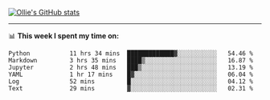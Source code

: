<!--
**icedpanda/icedpanda** is a ✨ _special_ ✨ repository because its `README.md` (this file) appears on your GitHub profile.

Here are some ideas to get you started:

- 🔭 I’m currently working on ...
- 🌱 I’m currently learning ...
- 👯 I’m looking to collaborate on ...
- 🤔 I’m looking for help with ...
- 💬 Ask me about ...
- 📫 How to reach me: ...
- 😄 Pronouns: ...
- ⚡ Fun fact: ...
-->
[![Ollie's GitHub stats](https://github-readme-stats-icedpanda.vercel.app/api?username=icedpanda&count_private=true&show_icons=true)](https://github.com/icedpanda)

---
📊 **This week I spent my time on:**
<!--START_SECTION:waka-->

```text
Python           11 hrs 34 mins  █████████████▓░░░░░░░░░░░   54.46 %
Markdown         3 hrs 35 mins   ████▒░░░░░░░░░░░░░░░░░░░░   16.87 %
Jupyter          2 hrs 48 mins   ███▒░░░░░░░░░░░░░░░░░░░░░   13.19 %
YAML             1 hr 17 mins    █▓░░░░░░░░░░░░░░░░░░░░░░░   06.04 %
Log              52 mins         █░░░░░░░░░░░░░░░░░░░░░░░░   04.12 %
Text             29 mins         ▓░░░░░░░░░░░░░░░░░░░░░░░░   02.31 %
```

<!--END_SECTION:waka-->
